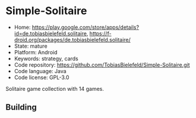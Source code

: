 # Simple-Solitaire

- Home: https://play.google.com/store/apps/details?id=de.tobiasbielefeld.solitaire, https://f-droid.org/packages/de.tobiasbielefeld.solitaire/
- State: mature
- Platform: Android
- Keywords: strategy, cards
- Code repository: https://github.com/TobiasBielefeld/Simple-Solitaire.git
- Code language: Java
- Code license: GPL-3.0

Solitaire game collection with 14 games.

## Building

